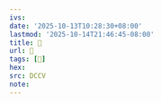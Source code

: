 ```yaml
---
ivs:
date: '2025-10-13T10:28:30+08:00'
lastmod: '2025-10-14T21:46:45-08:00'
title: 􅢫
url: 􅢫
tags: [𪚻]
hex: 
src: DCCV
note:
---
```

